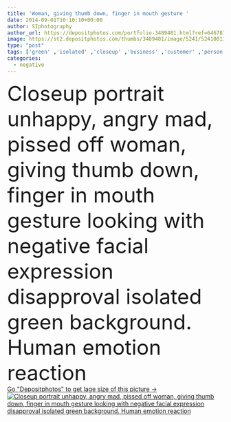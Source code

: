 ```yaml
---
title: 'Woman, giving thumb down, finger in mouth gesture '
date: 2014-09-01T10:10:10+00:00
author: SIphotography
author_url: https://depositphotos.com/portfolio-3489481.html?ref=64678756
image: https://st2.depositphotos.com/thumbs/3489481/image/5241/52410013/api_thumb_450.jpg?forcejpeg=true
type: "post"
tags: ['green' ,'isolated' ,'closeup' ,'business' ,'customer' ,'person' ,'sign' ,'human' ,'girl' ,'female' ,'people' ,'portrait' ,'attitude' ,'food' ,'mouth' ,'face' ,'symbol' ,'emotion' ,'expression' ,'woman' ,'finger' ,'thumb' ,'with' ,'stress' ,'off' ,'down' ,'looking' ,'taste' ,'lady' ,'in' ,'negative' ,'angry' ,'bad' ,'mad' ,'student' ,'choice' ,'giving' ,'sad' ,'upset' ,'irritated' ,'conflict' ,'wife' ,'displeased' ,'failure' ,'gesture' ,'thumbs' ,'reaction' ,'cancel' ,'wrong' ,'disappointment' ]
categories: 
  - negative
---
```

<div aling="center">
            <font size="60"> Closeup portrait unhappy, angry mad, pissed off woman, giving thumb down, finger in mouth gesture looking with negative facial expression disapproval isolated green background. Human emotion reaction</font>   
</div>
<div>
    <a href='https://st2.depositphotos.com/thumbs/3489481/image/5241/52410013/api_thumb_450.jpg?forcejpeg=true?ref=64678756' target=_blank > Go "Depositphotos" to get lage size of this picture ->
        <img href='https://st2.depositphotos.com/thumbs/3489481/image/5241/52410013/api_thumb_450.jpg?forcejpeg=true?ref=64678756' src='https://st2.depositphotos.com/3489481/5241/i/950/depositphotos_52410013-stock-photo-woman-giving-thumb-down-finger.jpg?forcejpeg=true' alt='Closeup portrait unhappy, angry mad, pissed off woman, giving thumb down, finger in mouth gesture looking with negative facial expression disapproval isolated green background. Human emotion reaction' >
    </a>
</div>
